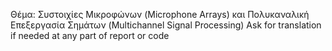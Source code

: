 Θέμα: Συστοιχίες Μικροφώνων (Microphone Arrays) και
Πολυκαναλική Επεξεργασία Σημάτων (Multichannel Signal
Processing)
Ask for translation if needed at any part of report or code
